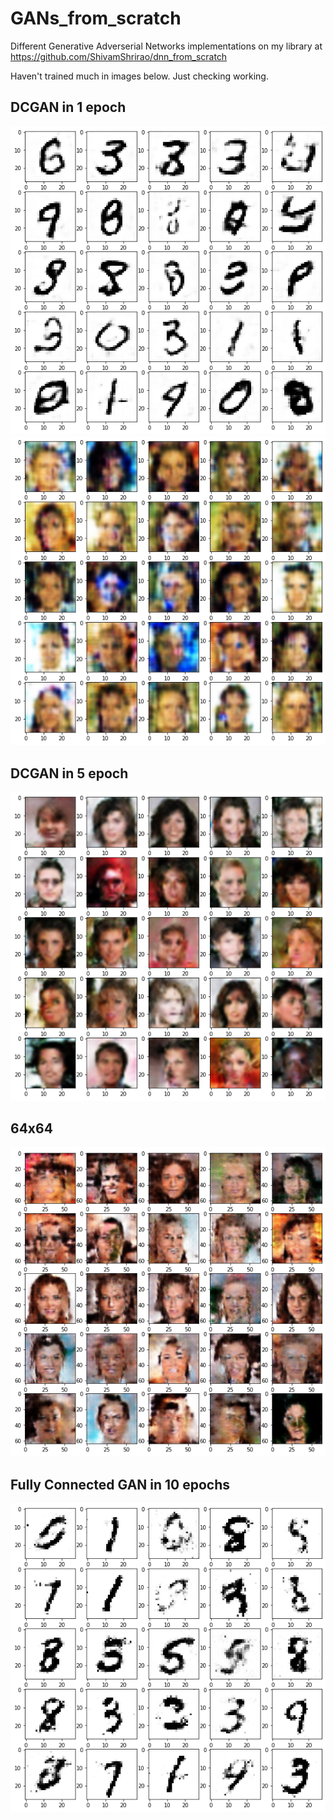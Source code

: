 # GANs_from_scratch
Different Generative Adverserial Networks implementations on my library at https://github.com/ShivamShrirao/dnn_from_scratch

Haven't trained much in images below. Just checking working.
## DCGAN in 1 epoch
![DCGAN in 1 Epoch](/images/DCGAN_1epoch.png)
![DCGAN in 1 Epoch faces](/images/faces_1epoch.png)
## DCGAN in 5 epoch
![DCGAN in 5 Epoch faces](/images/faces_5epoch.png)
## 64x64
![DCGAN in 5 Epoch faces](/images/faces_higher.png)
## Fully Connected GAN in 10 epochs
![FCGAN in 10 Epochs](/images/gan10epochs.png)
